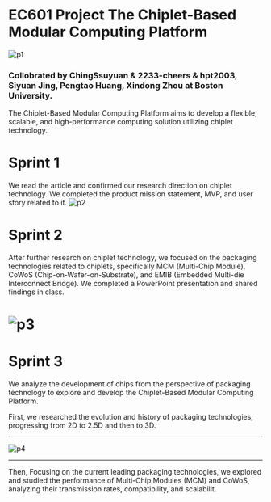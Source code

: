# EC601 Project The Chiplet-Based Modular Computing Platform
![p1](https://github.com/ChingSsuyuan/EC601-project/blob/429dd63ed9b0cf09f26b83e3cb78eb2cb8323f84/Resources/picture1.png)

### Collobrated by ChingSsuyuan & 2233-cheers & hpt2003, Siyuan Jing, Pengtao Huang, Xindong Zhou at Boston University.

The Chiplet-Based Modular Computing Platform aims to develop a flexible, scalable, and high-performance computing solution utilizing chiplet technology. 

# Sprint 1
We read the article and confirmed our research direction on chiplet technology. We completed the product mission statement, MVP, and user story related to it.
![p2](https://github.com/ChingSsuyuan/EC601-Project/blob/9f59ebe5ce0c2d8a38db6475c3c0ebde55e84a49/Resources/picture2.png)
# Sprint 2
After further research on chiplet technology, we focused on the packaging technologies related to chiplets, specifically MCM (Multi-Chip Module), CoWoS (Chip-on-Wafer-on-Substrate), and EMIB (Embedded Multi-die Interconnect Bridge). We completed a PowerPoint presentation and shared findings in class.


# ![p3](https://github.com/ChingSsuyuan/EC601-Project/blob/c6b0086c96a1277f40920a834be32a060a716c10/Resources/picture3.png)

# Sprint 3
We analyze the development of chips from the perspective of packaging technology to explore and develop the Chiplet-Based Modular Computing Platform.

First, we researched the evolution and history of packaging technologies, progressing from 2D to 2.5D and then to 3D.
______________________________________________________________________________________________________________________________

![p4](https://github.com/ChingSsuyuan/EC601-Project/blob/c3c4af32fe8dd092068804cba2ffa5fe11412c2d/Resources/picture4.png)
______________________________________________________________________________________________________________________________
Then, Focusing on the current leading packaging technologies, we explored and studied the performance of Multi-Chip Modules (MCM) and CoWoS, analyzing their transmission rates, compatibility, and scalabilit.
